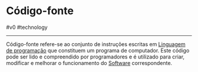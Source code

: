
# Código-fonte
#v0 #technology 

---
Código-fonte refere-se ao conjunto de instruções escritas em [Linguagem de programação](_insight/Linguagem%20de%20programação.md) que constituem um programa de computador. Este código pode ser lido e compreendido por programadores e é utilizado para criar, modificar e melhorar o funcionamento do [Software](api/2024/07/2024-07-02-Software.md) correspondente.